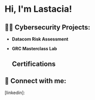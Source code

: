 <h1>Hi, I'm Lastacia! </h1>

<h2>👨‍💻 Cybersecurity Projects:</h2>

- <b>Datacom Risk Assessment </b>
 
- <b>GRC Masterclass Lab</b>

  <h2>Certifications</h2>
  


<h2> 🤳 Connect with me:</h2>
[linkedin]: 

<!--
**joshmadakor1/joshmadakor1** is a ✨ _special_ ✨ repository because its `README.md` (this file) appears on your GitHub profile.

Here are some ideas to get you started:

- 🔭 I’m currently working on ...
- 🌱 I’m currently learning ...
- 👯 I’m looking to collaborate on ...
- 🤔 I’m looking for help with ...
- 💬 Ask me about ...
- 📫 How to reach me: ...
- 😄 Pronouns: ...
- ⚡ Fun fact: ...
-->
